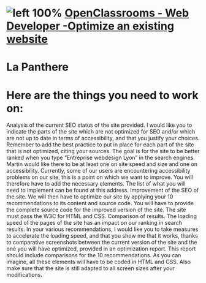 # ![left 100%](https://github.com/thierry-laval/archives/blob/master/images/Logo_OpenClassrooms.png?raw=true) [OpenClassrooms - Web Developer -Optimize an existing website](https://openclassrooms.com/en/paths/556/projects/638/assignment)

# La Panthere
# Here are the things you need to work on:

Analysis of the current SEO status of the site provided. I would like you to indicate the parts of the site which are not optimized for SEO and/or which are not up to date in terms of accessibility, and that you justify your choices. Remember to add the best practice to put in place for each part of the site that is not optimized, citing your sources.
The goal is for the site to be better ranked when you type “Entreprise webdesign Lyon” in the search engines. Martin would like there to be at least one on site speed and size and one on accessibility. Currently, some of our users are encountering accessibility problems on our site, this is a point on which we want to improve. You will therefore have to add the necessary elements. The list of what you will need to implement can be found at this address.
Improvement of the SEO of the site. We will then have to optimize our site by applying your 10 recommendations to its content and source code. You will have to provide the complete source code for the improved version of the site. The site must pass the W3C for HTML and CSS.
Comparison of results. The loading speed of the pages of the site has an impact on our ranking in search results. In your various recommendations, I would like you to take measures to accelerate the loading speed, and that you show me that it works, thanks to comparative screenshots between the current version of the site and the one you will have optimized, provided in an optimization report. This report should include comparisons for the 10 recommendations.
As you can imagine, all these elements will have to be coded in HTML and CSS. Also make sure that the site is still adapted to all screen sizes after your modifications.
